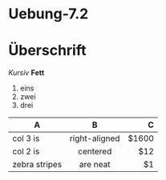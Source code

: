 Uebung-7.2
==========
# Überschrift
*Kursiv*
**Fett**
1. eins
2. zwei
3. drei


| A        | B          | C |
| ------------- |:-------------:| -----:|
| col 3 is      | right-aligned | $1600 |
| col 2 is      | centered      |   $12 |
| zebra stripes | are neat      |    $1 |

